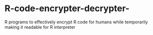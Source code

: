 # R-code-encrypter-decrypter-
R programs to effectively encrypt R code for humans while temporarily making it readable for R interpreter
